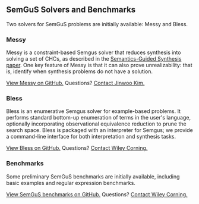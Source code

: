 
## SemGuS Solvers and Benchmarks

Two solvers for SemGuS problems are initially available: Messy and Bless.

### Messy

Messy is a constraint-based Semgus solver that reduces synthesis into solving a set of CHCs, as described in the [Semantics-Guided Synthesis paper](https://dl.acm.org/doi/abs/10.1145/3434311). One key feature of Messy is that it can also prove unrealizability: that is, identify when synthesis problems do not have a solution.

[View Messy on GitHub.](https://github.com/kjw227/Messy-Release) Questions? [Contact Jinwoo Kim.](mailto:pl@cs.wisc.edu)

### Bless

Bless is an enumerative Semgus solver for example-based problems. It performs standard bottom-up enumeration of terms in the user's language, optionally incorporating observational equivalence reduction to prune the search space. Bless is packaged with an interpreter for Semgus; we provide a command-line interface for both interpretation and synthesis tasks.

[View Bless on GitHub.](https://github.com/SemGuS-git/Bless-Release) Questions? [Contact Wiley Corning.](mailto:wjlc@wisc.edu)

### Benchmarks

Some preliminary SemGuS benchmarks are initially available, including basic examples and regular expression benchmarks.

[View SemGuS benchmarks on GitHub.](https://github.com/SemGuS-git/Semgus-Benchmarks) Questions? [Contact Wiley Corning.](mailto:wjlc@cs.wisc.edu)
